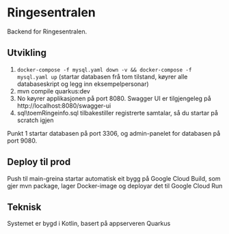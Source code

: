 # Ringesentralen

Backend for Ringesentralen.

## Utvikling
1. `docker-compose -f mysql.yaml down -v && docker-compose -f mysql.yaml up` (startar databasen frå tom tilstand, køyrer alle databaseskript og legg inn eksempelpersonar)
1. mvn compile quarkus:dev
1. No køyrer applikasjonen på port 8080. Swagger UI er tilgjengeleg på http://localhost:8080/swagger-ui
1. sql\toemRingeinfo.sql tilbakestiller registrerte samtalar, så du startar på scratch igjen

Punkt 1 startar databasen på port 3306, og admin-panelet for databasen på port 9080.

## Deploy til prod
Push til main-greina startar automatisk eit bygg på Google Cloud Build, som gjer mvn package, lager Docker-image og deployar det til Google Cloud Run

## Teknisk
Systemet er bygd i Kotlin, basert på appserveren Quarkus